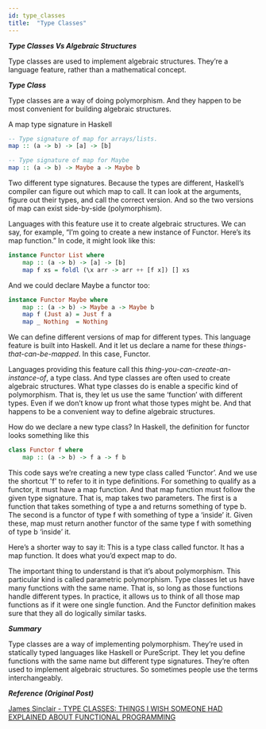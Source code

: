```yaml
---
id: type_classes
title:  "Type Classes"
---
```


***Type Classes Vs Algebraic Structures***

Type classes are used to implement algebraic structures. 
They’re a language feature, rather than a mathematical concept.

***Type Class***

Type classes are a way of doing polymorphism. 
And they happen to be most convenient for building algebraic structures.

A map type signature in Haskell
```haskell
-- Type signature of map for arrays/lists.
map :: (a -> b) -> [a] -> [b]

-- Type signature of map for Maybe
map :: (a -> b) -> Maybe a -> Maybe b
```
Two different type signatures. Because the types are different, Haskell’s compiler can figure out which map to call. 
It can look at the arguments, figure out their types, and call the correct version. 
And so the two versions of map can exist side-by-side (polymorphism).

Languages with this feature use it to create algebraic structures. 
We can say, for example, “I’m going to create a new instance of Functor. Here’s its map function.” 
In code, it might look like this:
```haskell
instance Functor List where
    map :: (a -> b) -> [a] -> [b]
    map f xs = foldl (\x arr -> arr ++ [f x]) [] xs
```
And we could declare Maybe a functor too:
```haskell
instance Functor Maybe where
    map :: (a -> b) -> Maybe a -> Maybe b
    map f (Just a) = Just f a
    map _ Nothing  = Nothing
```

We can define different versions of map for different types. 
This language feature is built into Haskell. 
And it let us declare a name for these *things-that-can-be-mapped*. In this case, Functor.

Languages providing this feature call this *thing-you-can-create-an-instance-of*, a type class. 
And type classes are often used to create algebraic structures.
What type classes do is enable a specific kind of polymorphism. 
That is, they let us use the same ‘function’ with different types. 
Even if we don’t know up front what those types might be. 
And that happens to be a convenient way to define algebraic structures.

How do we declare a new type class? In Haskell, the definition for functor looks something like this
```Haskell
class Functor f where
    map :: (a -> b) -> f a -> f b
```
This code says we’re creating a new type class called ‘Functor’. 
And we use the shortcut 'f' to refer to it in type definitions. 
For something to qualify as a functor, it must have a map function. 
And that map function must follow the given type signature. 
That is, map takes two parameters. 
The first is a function that takes something of type a and returns something of type b. 
The second is a functor of type f with something of type a ‘inside’ it. 
Given these, map must return another functor of the same type f with something of type b ‘inside’ it.

Here’s a shorter way to say it: This is a type class called functor. 
It has a map function. It does what you’d expect map to do.

The important thing to understand is that it’s about polymorphism. 
This particular kind is called parametric polymorphism. 
Type classes let us have many functions with the same name. 
That is, so long as those functions handle different types. 
In practice, it allows us to think of all those map functions as if it were one single function. 
And the Functor definition makes sure that they all do logically similar tasks.

***Summary***

Type classes are a way of implementing polymorphism. 
They’re used in statically typed languages like Haskell or PureScript. 
They let you define functions with the same name but different type signatures. 
They’re often used to implement algebraic structures. 
So sometimes people use the terms interchangeably.

***Reference (Original Post)***

[James Sinclair - TYPE CLASSES: THINGS I WISH SOMEONE HAD EXPLAINED ABOUT FUNCTIONAL PROGRAMMING](https://jrsinclair.com/articles/2019/type-classes-what-i-wish-someone-had-explained-about-functional-programming/)
